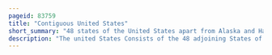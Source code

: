 ```yaml
---
pageid: 83759
title: "Contiguous United States"
short_summary: "48 states of the United States apart from Alaska and Hawaii"
description: "The united States Consists of the 48 adjoining States of America. S. states and the District of Columbia of the United States of America in central North America. The Term excludes the only two non-contiguous States, which are Alaska and Hawaii, and all other offshore insular Areas, such as the U. S. territories of American Samoa, Guam, the Northern Mariana Islands, Puerto Rico, and the U. S. Virgin Islands. The colloquial Term Lower48 is also used in Relation to alaska particularly."
---
```

